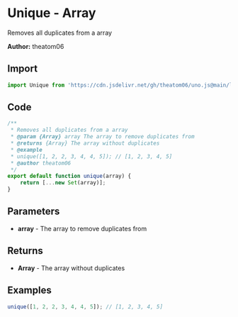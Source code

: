 # Unique - Array
Removes all duplicates from a array

**Author:** theatom06

## Import 

```js
import Unique from 'https://cdn.jsdelivr.net/gh/theatom06/uno.js@main/lib/Array/TITLE';
```

## Code
```js
/**
 * Removes all duplicates from a array
 * @param {Array} array The array to remove duplicates from
 * @returns {Array} The array without duplicates
 * @example
 * unique([1, 2, 2, 3, 4, 4, 5]); // [1, 2, 3, 4, 5]
 * @author theatom06
 */
export default function unique(array) {
    return [...new Set(array)];
}
```

## Parameters
* **array** - The array to remove duplicates from


## Returns
* **Array** - The array without duplicates


## Examples
```js
unique([1, 2, 2, 3, 4, 4, 5]); // [1, 2, 3, 4, 5]

```
